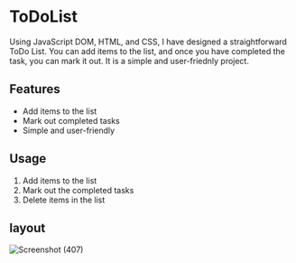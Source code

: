 # ToDoList

Using JavaScript DOM, HTML, and CSS, I have designed a straightforward ToDo List.
You can add items to the list, and once you have completed the task, you can mark it out.
It is a simple and user-friednly project.

## Features

- Add items to the list
- Mark out completed tasks
- Simple and user-friendly

## Usage
1. Add items to the list
2. Mark out the completed tasks
3. Delete items in the list

## layout
![Screenshot (407)](https://user-images.githubusercontent.com/101439718/231477747-4dc3d207-0992-4614-8ac9-da536f02c5c1.png)

